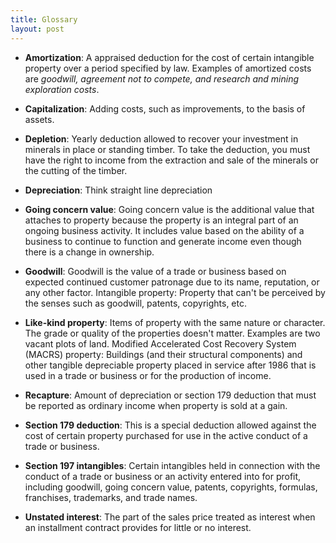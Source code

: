 ```yaml
---
title: Glossary
layout: post
---
```


- **Amortization**: A appraised deduction for the cost of certain intangible property over a period specified by law. Examples of amortized costs are *goodwill, agreement not to compete, and research and mining exploration costs*.

- **Capitalization**: Adding costs, such as improvements, to the basis of assets.

- **Depletion**: Yearly deduction allowed to recover your investment in minerals in place or standing timber. To take the deduction, you must have the right to income from the extraction and sale of the minerals or the cutting of the timber.

- **Depreciation**: Think straight line depreciation

- **Going concern value**: Going concern value is the additional value that attaches to property because the property is an integral part of an ongoing business activity. It includes value based on the ability of a business to continue to function and generate income even though there is a change in ownership.

- **Goodwill**: Goodwill is the value of a trade or business based on expected continued customer patronage due to its name, reputation, or any other factor.
Intangible property: Property that can't be perceived by the senses such as goodwill, patents, copyrights, etc.

- **Like-kind property**: Items of property with the same nature or character. The grade or quality of the properties doesn't matter. Examples are two vacant plots of land.
Modified Accelerated Cost Recovery System (MACRS) property: Buildings (and their structural components) and other tangible depreciable property placed in service after 1986 that is used in a trade or business or for the production of income.

- **Recapture**: Amount of depreciation or section 179 deduction that must be reported as ordinary income when property is sold at a gain.

- **Section 179 deduction**: This is a special deduction allowed against the cost of certain property purchased for use in the active conduct of a trade or business.

- **Section 197 intangibles**: Certain intangibles held in connection with the conduct of a trade or business or an activity entered into for profit, including goodwill, going concern value, patents, copyrights, formulas, franchises, trademarks, and trade names.

- **Unstated interest**: The part of the sales price treated as interest when an installment contract provides for little or no interest.


